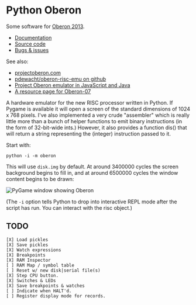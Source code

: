 Python Oberon
=============

Some software for [Oberon 2013](http://www.inf.ethz.ch/personal/wirth/ProjectOberon/).

-  [Documentation](https://pythonoberon.readthedocs.io/en/latest/)
-  [Source code](https://git.sr.ht/~sforman/PythonOberon)
-  [Bugs & issues](https://todo.sr.ht/~sforman/python-oberon)


See also:

-  [projectoberon.com](http://projectoberon.com/)
-  [pdewacht/oberon-risc-emu on github](https://github.com/pdewacht/oberon-risc-emu)
-  [Project Oberon emulator in JavaScript and Java](http://schierlm.github.io/OberonEmulator/)
-  [A resource page for Oberon-07](http://oberon07.com/)


A hardware emulator for the new RISC processor written in Python.  If
Pygame is available it will open a screen of the standard dimensions of
1024 x 768 pixels.  I've also implemented a very crude "assembler" which
is really little more than a bunch of helper functions to emit binary
instructions (in the form of 32-bit-wide ints.)  However, it also provides
a function dis() that will return a string representing the (integer)
instruction passed to it.

Start with:

```
python -i -m oberon
```

This will use `disk.img` by default.  At around 3400000 cycles the screen
background begins to fill in, and at around 6500000 cycles the window
content begins to be drawn:

![PyGame window showing Oberon](https://git.sr.ht/~sforman/PythonOberon/blob/master/Screenshot.png "PyGame window showing Oberon")

(The `-i` option tells Python to drop into interactive REPL mode after
the script has run.  You can interact with the risc object.)


TODO
--------------

    [X] Load pickles
    [X] Save pickles
    [X] Watch expressions
    [X] Breakpoints
    [X] RAM Inspector
    [ ] RAM Map / symbol table
    [ ] Reset w/ new disk|serial file(s)
    [X] Step CPU button.
    [X] Switches & LEDs
    [X] Save breakpoints & watches
    [ ] Indicate when HALT'd.
    [ ] Register display mode for records.
